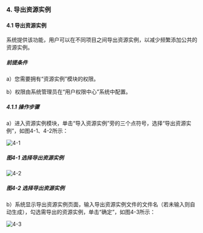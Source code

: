 ### 4. 导出资源实例

#### 4.1 导出资源实例

系统提供该功能，用户可以在不同项目之间导出资源实例，以减少频繁添加公共的资源实例。

##### 前提条件

a）您需要拥有“资源实例”模块的权限。

b）权限由系统管理员在“用户权限中心”系统中配置。

##### 4.1.1 操作步骤

a）进入资源实例模块，单击“导入资源实例”旁的三个点符号，选择“导出资源实例”，如图4-1、4-2所示：

![4-1](https://www.feisuanyz.com/fsimage/zc-image/cz_11_13_12.png)

##### 图4-1 选择导出资源实例

![4-2](https://www.feisuanyz.com/fsimage/zc-image/cz_11_13_13.png)

##### 图4-2 选择导出资源实例

b）系统显示导出资源实例页面，输入导出资源实例文件的文件名（若未输入则自动生成），勾选需导出的资源实例，单击“确定”，如图4-3所示：

![4-3](https://www.feisuanyz.com/fsimage/zc-image/cz_11_13_14.png)
